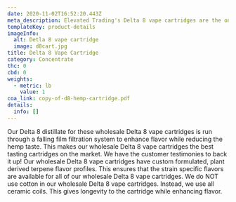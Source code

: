 ```yaml
---
date: 2020-11-02T16:52:20.443Z
meta_description: Elevated Trading's Delta 8 vape cartridges are the only vape cartridge...
templateKey: product-details
imageInfo:
  alt: Detla 8 vape cartridge
  image: d8cart.jpg
title: Delta 8 Vape Cartridge
category: Concentrate
thc: 0
cbd: 0
weights:
  - metric: lb
    value: 1
coa_link: copy-of-d8-hemp-cartridge.pdf
details:
  info: []
---
```

Our Delta 8 distillate for these wholesale Delta 8 vape cartridges
is run through a falling film filtration system to enhance flavor while
reducing the hemp taste. This makes our wholesale Delta 8 vape cartridges
the best tasting cartridges on the market. We have the customer testimonies
to back it up! Our wholesale Delta 8 vape cartridges have custom formulated,
plant derived terpene flavor profiles. This ensures that the strain specific
flavors are available for all of our wholesale Delta 8 vape cartridges. We
do NOT use cotton in our wholesale Delta 8 vape cartridges. Instead, we use
all ceramic coils. This gives longevity to the cartridge while enhancing
flavor.